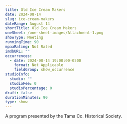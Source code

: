 ```yaml
---
title: Old Ice Cream Makers
date: 2024-08-14
slug: ice-cream-makers
dateRange: August 14
shortTitle: Old Ice Cream Makers
oneSheet: /one-sheet-images/Attachment-1.png
showType: Meeting
runningTime: 90
mpaaRating: Not Rated
imdbURL: ""
occurrences:
  - date: 2024-08-14 19:00:00-0500
    format: Not Applicable
    fieldGroup: show_occurrence
studioInfo:
  studio: ""
  studioFee: 0
  studioPercentage: 0
draft: false
durationMinutes: 90
type: show
---
```

A program presented by the Tama Co. Historical Society.  
